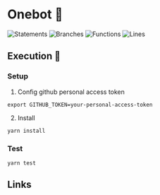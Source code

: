 # Onebot 💯

![Statements](https://img.shields.io/badge/statements-93.83%25-brightgreen.svg?style=flat&logo=jest)
![Branches](https://img.shields.io/badge/branches-67.05%25-red.svg?style=flat&logo=jest)
![Functions](https://img.shields.io/badge/functions-84.78%25-yellow.svg?style=flat&logo=jest)
![Lines](https://img.shields.io/badge/lines-93%25-brightgreen.svg?style=flat&logo=jest)

## Execution 🚀

### Setup

1. Config github personal access token

```
export GITHUB_TOKEN=your-personal-access-token
```

2. Install

```
yarn install
```

### Test

```
yarn test
```

## Links
